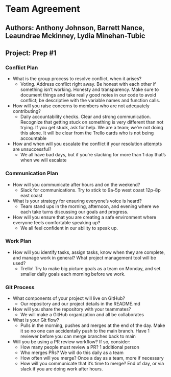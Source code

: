 # Team Agreement

## Authors: Anthony Johnson, Barrett Nance, Leaundrae Mckinney, Lydia Minehan-Tubic 

## Project: Prep #1

### Conflict Plan

* What is the group process to resolve conflict, when it arises?
  * Voting. Address conflict right away. Be honest with each other if something isn’t working. Honesty and transparency. Make sure to document things and take really good notes in our code to avoid conflict; be descriptive with the variable names and function calls. 
* How will you raise concerns to members who are not adequately contributing?
  * Daily accountability checks. Clear and strong communication. Recognize that getting stuck on something is very different than not trying. If you get stuck, ask for help. We are a team; we’re not doing this alone. It will be clear from the Trello cards who is not being accountable
* How and when will you escalate the conflict if your resolution attempts are unsuccessful?
  * We all have bad days, but if you’re slacking for more than 1 day that’s when we will escalate


### Communication Plan

* How will you communicate after hours and on the weekend?
  * Slack for communications. Try to stick to 9a-5p west coast 12p-8p east coast
* What is your strategy for ensuring everyone’s voice is heard?
  * Team stand ups in the morning, afternoon, and evening where we each take turns discussing our goals and progress. 
* How will you ensure that you are creating a safe environment where everyone feels comfortable speaking up?
  * We all feel confident in our ability to speak up.


### Work Plan

* How will you identify tasks, assign tasks, know when they are complete, and manage work in general? What project management tool will be used?
  * Trello! Try to make big picture goals as a team on Monday, and set smaller daily goals each morning before we work.


### Git Process

* What components of your project will live on GitHub?
  * Our repository and our project details in the README.md
* How will you share the repository with your teammates?
  * We will make a GitHub organization and all be collaborates
* What is your Git flow?
  * Pulls in the morning, pushes and merges at the end of the day. Make it so no one can accidentally push to the main branch. Have 1 reviewer before you can merge branches back to main
* Will you be using a PR review workflow? If so, consider:
  * How many people must review a PR? 1 additional person
  * Who merges PRs? We will do this daily as a team
  * How often will you merge? Once a day as a team, more if necessary 
  * How will you communicate that it’s time to merge? End of day, or via slack if you are doing work after hours. 
